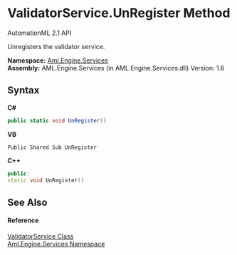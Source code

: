# ValidatorService.UnRegister Method 
AutomationML 2.1 API 

Unregisters the validator service.

**Namespace:**&nbsp;<a href="N_Aml_Engine_Services">Aml.Engine.Services</a><br />**Assembly:**&nbsp;AML.Engine.Services (in AML.Engine.Services.dll) Version: 1.6

## Syntax

**C#**<br />
``` C#
public static void UnRegister()
```

**VB**<br />
``` VB
Public Shared Sub UnRegister
```

**C++**<br />
``` C++
public:
static void UnRegister()
```


## See Also


#### Reference
<a href="T_Aml_Engine_Services_ValidatorService">ValidatorService Class</a><br /><a href="N_Aml_Engine_Services">Aml.Engine.Services Namespace</a><br />